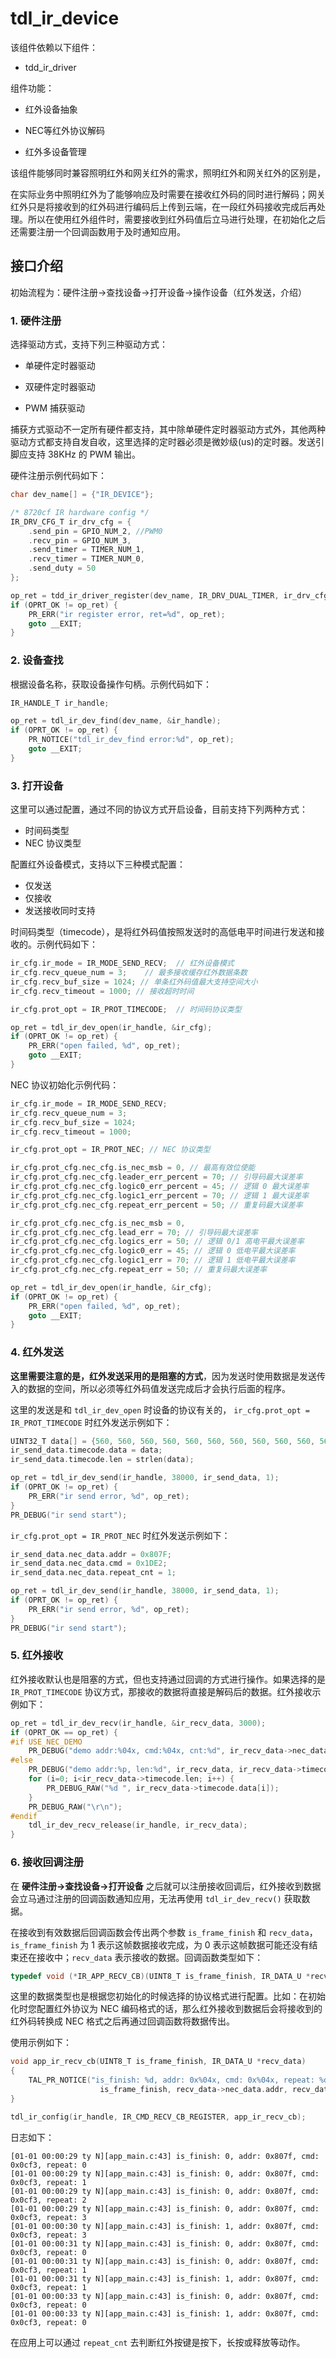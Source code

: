 # tdl_ir_device

该组件依赖以下组件：

+ tdd_ir_driver

组件功能：

+ 红外设备抽象

+ NEC等红外协议解码

+ 红外多设备管理

该组件能够同时兼容照明红外和网关红外的需求，照明红外和网关红外的区别是，

在实际业务中照明红外为了能够响应及时需要在接收红外码的同时进行解码；网关红外只是将接收到的红外码进行编码后上传到云端，在一段红外码接收完成后再处理。所以在使用红外组件时，需要接收到红外码值后立马进行处理，在初始化之后还需要注册一个回调函数用于及时通知应用。

## 接口介绍

初始流程为：硬件注册->查找设备->打开设备->操作设备（红外发送，介绍）

### 1. 硬件注册

选择驱动方式，支持下列三种驱动方式：

+ 单硬件定时器驱动

+ 双硬件定时器驱动

+ PWM 捕获驱动

捕获方式驱动不一定所有硬件都支持，其中除单硬件定时器驱动方式外，其他两种驱动方式都支持自发自收，这里选择的定时器必须是微妙级(us)的定时器。发送引脚应支持 38KHz 的 PWM 输出。

硬件注册示例代码如下：

```c
char dev_name[] = {"IR_DEVICE"};

/* 8720cf IR hardware config */
IR_DRV_CFG_T ir_drv_cfg = {
    .send_pin = GPIO_NUM_2, //PWM0
    .recv_pin = GPIO_NUM_3,
    .send_timer = TIMER_NUM_1,
    .recv_timer = TIMER_NUM_0,
    .send_duty = 50
};

op_ret = tdd_ir_driver_register(dev_name, IR_DRV_DUAL_TIMER, ir_drv_cfg);
if (OPRT_OK != op_ret) {
    PR_ERR("ir register error, ret=%d", op_ret);
    goto __EXIT;
}
```

### 2. 设备查找

根据设备名称，获取设备操作句柄。示例代码如下：

```c
IR_HANDLE_T ir_handle;

op_ret = tdl_ir_dev_find(dev_name, &ir_handle);
if (OPRT_OK != op_ret) {
    PR_NOTICE("tdl_ir_dev_find error:%d", op_ret);
    goto __EXIT;
}
```

### 3. 打开设备

这里可以通过配置，通过不同的协议方式开启设备，目前支持下列两种方式：

+ 时间码类型
+ NEC 协议类型

配置红外设备模式，支持以下三种模式配置：

+ 仅发送
+ 仅接收
+ 发送接收同时支持

时间码类型（timecode），是将红外码值按照发送时的高低电平时间进行发送和接收的。示例代码如下：

```c
ir_cfg.ir_mode = IR_MODE_SEND_RECV;  // 红外设备模式
ir_cfg.recv_queue_num = 3;    // 最多接收缓存红外数据条数
ir_cfg.recv_buf_size = 1024; // 单条红外码值最大支持空间大小
ir_cfg.recv_timeout = 1000; // 接收超时时间

ir_cfg.prot_opt = IR_PROT_TIMECODE;  // 时间码协议类型

op_ret = tdl_ir_dev_open(ir_handle, &ir_cfg);
if (OPRT_OK != op_ret) {
    PR_ERR("open failed, %d", op_ret);
    goto __EXIT;
}
```

NEC 协议初始化示例代码：

```c
ir_cfg.ir_mode = IR_MODE_SEND_RECV;
ir_cfg.recv_queue_num = 3;
ir_cfg.recv_buf_size = 1024;
ir_cfg.recv_timeout = 1000;

ir_cfg.prot_opt = IR_PROT_NEC; // NEC 协议类型

ir_cfg.prot_cfg.nec_cfg.is_nec_msb = 0, // 最高有效位使能
ir_cfg.prot_cfg.nec_cfg.leader_err_percent = 70; // 引导码最大误差率
ir_cfg.prot_cfg.nec_cfg.logic0_err_percent = 45; // 逻辑 0 最大误差率
ir_cfg.prot_cfg.nec_cfg.logic1_err_percent = 70; // 逻辑 1 最大误差率
ir_cfg.prot_cfg.nec_cfg.repeat_err_percent = 50; // 重复码最大误差率

ir_cfg.prot_cfg.nec_cfg.is_nec_msb = 0,
ir_cfg.prot_cfg.nec_cfg.lead_err = 70; // 引导码最大误差率
ir_cfg.prot_cfg.nec_cfg.logics_err = 50; // 逻辑 0/1 高电平最大误差率
ir_cfg.prot_cfg.nec_cfg.logic0_err = 45; // 逻辑 0 低电平最大误差率
ir_cfg.prot_cfg.nec_cfg.logic1_err = 70; // 逻辑 1 低电平最大误差率
ir_cfg.prot_cfg.nec_cfg.repeat_err = 50; // 重复码最大误差率

op_ret = tdl_ir_dev_open(ir_handle, &ir_cfg);
if (OPRT_OK != op_ret) {
    PR_ERR("open failed, %d", op_ret);
    goto __EXIT;
}
```

### 4. 红外发送

**这里需要注意的是，红外发送采用的是阻塞的方式**，因为发送时使用数据是发送传入的数据的空间，所以必须等红外码值发送完成后才会执行后面的程序。

这里的发送是和 `tdl_ir_dev_open` 时设备的协议有关的， `ir_cfg.prot_opt = IR_PROT_TIMECODE` 时红外发送示例如下：

```c
UINT32_T data[] = {560, 560, 560, 560, 560, 560, 560, 560, 560, 560, 560, 560, 560, 560, 560, 560, 1690, 1690, 1690};
ir_send_data.timecode.data = data;
ir_send_data.timecode.len = strlen(data);

op_ret = tdl_ir_dev_send(ir_handle, 38000, ir_send_data, 1);
if (OPRT_OK != op_ret) {
    PR_ERR("ir send error, %d", op_ret);
}
PR_DEBUG("ir send start");
```

 `ir_cfg.prot_opt = IR_PROT_NEC` 时红外发送示例如下：

```c
ir_send_data.nec_data.addr = 0x807F;
ir_send_data.nec_data.cmd = 0x1DE2;
ir_send_data.nec_data.repeat_cnt = 1;

op_ret = tdl_ir_dev_send(ir_handle, 38000, ir_send_data, 1);
if (OPRT_OK != op_ret) {
    PR_ERR("ir send error, %d", op_ret);
}
PR_DEBUG("ir send start");
```

### 5. 红外接收

红外接收默认也是阻塞的方式，但也支持通过回调的方式进行操作。如果选择的是 `IR_PROT_TIMECODE` 协议方式，那接收的数据将直接是解码后的数据。红外接收示例如下：

```c
op_ret = tdl_ir_dev_recv(ir_handle, &ir_recv_data, 3000);
if (OPRT_OK == op_ret) {
#if USE_NEC_DEMO
    PR_DEBUG("demo addr:%04x, cmd:%04x, cnt:%d", ir_recv_data->nec_data.addr, ir_recv_data->nec_data.cmd, ir_recv_data->nec_data.repeat_cnt);
#else
    PR_DEBUG("demo addr:%p, len:%d", ir_recv_data, ir_recv_data->timecode.len);
    for (i=0; i<ir_recv_data->timecode.len; i++) {
        PR_DEBUG_RAW("%d ", ir_recv_data->timecode.data[i]);
    }
    PR_DEBUG_RAW("\r\n");
#endif
    tdl_ir_dev_recv_release(ir_handle, ir_recv_data);
}
```

### 6. 接收回调注册

在 **硬件注册->查找设备->打开设备** 之后就可以注册接收回调后，红外接收到数据会立马通过注册的回调函数通知应用，无法再使用 `tdl_ir_dev_recv()` 获取数据。

在接收到有效数据后回调函数会传出两个参数 `is_frame_finish` 和 `recv_data`，`is_frame_finish` 为 1 表示这帧数据接收完成，为 0 表示这帧数据可能还没有结束还在接收中；`recv_data` 表示接收的数据。回调函数类型如下：

```c
typedef void (*IR_APP_RECV_CB)(UINT8_T is_frame_finish, IR_DATA_U *recv_data);
```

这里的数据类型也是根据您初始化的时候选择的协议格式进行配置。比如：在初始化时您配置红外协议为 NEC 编码格式的话，那么红外接收到数据后会将接收到的红外码转换成 NEC 格式之后再通过回调函数将数据传出。

使用示例如下：

```c
void app_ir_recv_cb(UINT8_T is_frame_finish, IR_DATA_U *recv_data)
{
    TAL_PR_NOTICE("is_finish: %d, addr: 0x%04x, cmd: 0x%04x, repeat: %d", \
                    is_frame_finish, recv_data->nec_data.addr, recv_data->nec_data.cmd, recv_data->nec_data.repeat_cnt);
}

tdl_ir_config(ir_handle, IR_CMD_RECV_CB_REGISTER, app_ir_recv_cb);
```

日志如下：

```log
[01-01 00:00:29 ty N][app_main.c:43] is_finish: 0, addr: 0x807f, cmd: 0x0cf3, repeat: 0
[01-01 00:00:29 ty N][app_main.c:43] is_finish: 0, addr: 0x807f, cmd: 0x0cf3, repeat: 1
[01-01 00:00:29 ty N][app_main.c:43] is_finish: 0, addr: 0x807f, cmd: 0x0cf3, repeat: 2
[01-01 00:00:29 ty N][app_main.c:43] is_finish: 0, addr: 0x807f, cmd: 0x0cf3, repeat: 3
[01-01 00:00:30 ty N][app_main.c:43] is_finish: 1, addr: 0x807f, cmd: 0x0cf3, repeat: 3
[01-01 00:00:31 ty N][app_main.c:43] is_finish: 0, addr: 0x807f, cmd: 0x0cf3, repeat: 0
[01-01 00:00:31 ty N][app_main.c:43] is_finish: 0, addr: 0x807f, cmd: 0x0cf3, repeat: 1
[01-01 00:00:31 ty N][app_main.c:43] is_finish: 1, addr: 0x807f, cmd: 0x0cf3, repeat: 1
[01-01 00:00:33 ty N][app_main.c:43] is_finish: 0, addr: 0x807f, cmd: 0x0cf3, repeat: 0
[01-01 00:00:33 ty N][app_main.c:43] is_finish: 1, addr: 0x807f, cmd: 0x0cf3, repeat: 0
```

在应用上可以通过 `repeat_cnt` 去判断红外按键是按下，长按或释放等动作。
